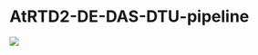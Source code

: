 # AtRTD2-DE-DAS-DTU-pipeline
![](https://github.com/wyguo/TSIS/blob/master/vignettes/fig/figures_001.png)